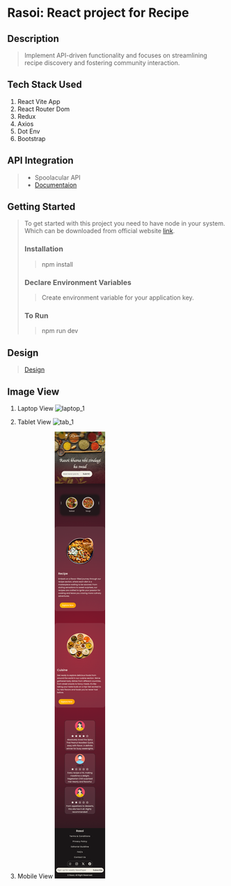 # Rasoi: React project for Recipe  

## Description
> Implement API-driven functionality and focuses on streamlining recipe discovery and fostering community interaction.

## Tech Stack Used
1. React Vite App
2. React Router Dom
3. Redux 
4. Axios
5. Dot Env
6. Bootstrap

## API Integration
>* Spoolacular API 
>* [Documentaion](https://spoonacular.com/food-api/docs)

## Getting Started
> To get started with this project you need to have node in your system. Which can be downloaded from official website [link](https://nodejs.org/en).
>### Installation
>>npm install
>### Declare Environment Variables
>> Create environment variable for your application key.
>### To Run
>>npm run dev

## Design
>[Design]()

## Image View
1. Laptop View
![laptop_1](./src/assets/Image/Readme/laptop.png)

2. Tablet View
![tab_1](./src/assets/Image/Readme/tablet.png)

3. Mobile View
![mobile_1](./src/assets/Image/Readme/mobile.png)






